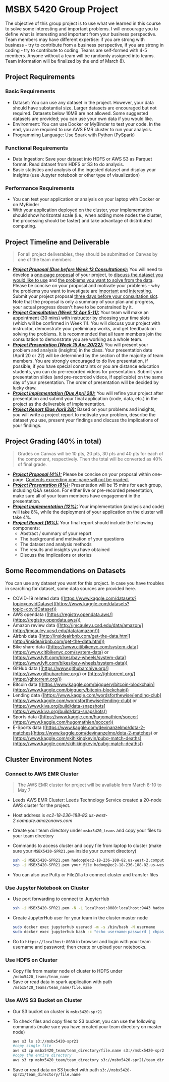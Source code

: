 # MSBX 5420 Group Project

The objective of this group project is to use what we learned in this course to solve some interesting and important problems. I will encourage you to define what is interesting and important from your business perspective. Team members may have different expertise: if you are strong with business - try to contribute from a business perspective, if you are strong in coding - try to contribute to coding. Teams are self-formed with 4-5 members. Anyone without a team will be randomly assigned into teams. Team information will be finalized by the end of March 8).

## Project Requirements

### Basic Requirements

* Dataset: You can use any dataset in the project. However, your data should have substantial size. Larger datasets are encouraged but not required. Datasets below 10MB are not allowed. Some suggested datasets are provided; you can use your own data if you would like.
* Environment: You can use Docker or MyBinder to test your code. In the end, you are required to use AWS EMR cluster to run your analysis.
* Programming Language: Use Spark with Python (PySpark)

### Functional Requirements

* Data Ingestion: Save your dataset into HDFS or AWS S3 as Parquet format. Read dataset from HDFS or S3 to do analysis.
* Basic statistics and analysis of the ingested dataset and display your insights (use Jupyter notebook or other type of visualization)

### Performance Requirements

* You can test your application or analysis on your laptop with Docker or on MyBinder
* With your application deployed on the cluster, your implementation should show horizontal scale (i.e., when adding more nodes the cluster, the processing should be faster) and take advantage of distributed computing.

## Project Timeline and Deliverable

> For all project deliverables, they should be submitted on Canvas by one of the team members

* ***<u>Project Proposal (Due before Week 13 Consultations):</u>*** You will need to develop a <u>one-page proposal</u> of your project, to <u>discuss the dataset you would like to use</u> and <u>the problems you want to solve from the data</u>. Please be concise on your proposal and motivate your problems - why the problems you want to investigate are <u>important</u> and <u>interesting</u>. Submit your project proposal <u>three days before your consultation slot</u>. Note that the proposal is only a summary of your plan and progress, your actual progress doesn't have to be constrained by it.
* ***<u>Project Consultation (Week 13 Apr 5-11):</u>*** Your team will make an appointment (30 mins) with instructor by choosing your time slots (which will be confirmed in Week 11). You will discuss your project with instructor, demonstrate your preliminary works, and get feedback on solving the problems. It is recommended that all team members join the consultation to demonstrate you are working as a whole team.
* ***<u>Project Presentation (Week 15 Apr 20/22):</u>*** You will present your problem and analysis (insights) in the class. Your presentation date (April 20 or 22) will be determined by the section of the majority of team members. You are strongly encouraged to do live presentation, if possible; if you have special constraints or you are distance education students, you can do pre-recorded videos for presentation. Submit your presentation slides (and pre-recorded videos, if applicable) on the same day of your presentation. The order of presentation will be decided by lucky draw.
* ***<u>Project Implementation (Due April 28):</u>*** You will refine your project after presentation and submit your final application (code, data, etc.) in the project as the deliverable of implementation.
* ***<u>Project Report (Due April 28):</u>*** Based on your problems and insights, you will write a project report to motivate your problem, describe the dataset you use, present your findings and discuss the implications of your findings.

## Project Grading (40% in total)

> Grades on Canvas will be 10 pts, 20 pts, 30 pts and 40 pts for each of the component, respectively. Then the total will be converted as 40% of final grade.

* ***<u>Project Proposal (4%):</u>*** Please be concise on your proposal within one-page. <u>Contents exceeding one-page will not be graded.</u>
* ***<u>Project Presentation (8%):</u>*** Presentation will be 15 mins for each group, including Q&A session. For either live or pre-recorded presentation, make sure all of your team members have engagement in the presentation.
* ***<u>Project Implementation (12%):</u>*** Your implementation (analysis and code) will take 8%, while the deployment of your application on the cluster will take 4%.
* ***<u>Project Report (16%):</u>*** Your final report should include the following components: 
  * Abstract / summary of your report
  * The background and motivation of your questions
  * The dataset and analysis methods
  * The results and insights you have obtained
  * Discuss the implications or stories

## Some Recommendations on Datasets

You can use any dataset you want for this project. In case you have troubles in searching for dataset, some data sources are provided here.

* COVID-19 related data ([https://www.kaggle.com/datasets?topic=covidDataset](https://www.kaggle.com/datasets?topic=covidDataset))
* AWS opendata ([https://registry.opendata.aws/](https://registry.opendata.aws/))
* Amazon review data ([http://jmcauley.ucsd.edu/data/amazon/](http://jmcauley.ucsd.edu/data/amazon/))
* Airbnb data ([http://insideairbnb.com/get-the-data.html](http://insideairbnb.com/get-the-data.html))
* Bike share data ([https://www.citibikenyc.com/system-data](https://www.citibikenyc.com/system-data) or [https://www.lyft.com/bikes/bay-wheels/system-data](https://www.lyft.com/bikes/bay-wheels/system-data))
* GitHub data ([https://www.githubarchive.org/](https://www.githubarchive.org/) or [https://ghtorrent.org/](https://ghtorrent.org/))
* Bitcoin data ([https://www.kaggle.com/bigquery/bitcoin-blockchain](https://www.kaggle.com/bigquery/bitcoin-blockchain))
* Lending data ([https://www.kaggle.com/wordsforthewise/lending-club](https://www.kaggle.com/wordsforthewise/lending-club) or [https://www.kiva.org/build/data-snapshots](https://www.kiva.org/build/data-snapshots))
* Sports data ([https://www.kaggle.com/hugomathien/soccer](https://www.kaggle.com/hugomathien/soccer))
* E-Sports data ([https://www.kaggle.com/devinanzelmo/dota-2-matches](https://www.kaggle.com/devinanzelmo/dota-2-matches) or [https://www.kaggle.com/skihikingkevin/pubg-match-deaths](https://www.kaggle.com/skihikingkevin/pubg-match-deaths))

## Cluster Environment Notes

### Connect to AWS EMR Cluster

> The AWS EMR cluster for project will be available from March 8-10 to May 7

* Leeds AWS EMR Cluster: Leeds Technology Service created a 20-node AWS cluster for the project. 

* Host address is *ec2-18-236-188-82.us-west-2.compute.amazonaws.com*

* Create your team directory under `msbx5420_teams` and copy your files to your team directory

* Commands to access cluster and copy file from laptop to cluster (make sure your `MSBX5420-SPR21.pem` inside your current directory)

  ```bash
  ssh -i MSBX5420-SPR21.pem hadoop@ec2-18-236-188-82.us-west-2.compute.amazonaws.com
  scp -i MSBX5420-SPR21.pem your_file hadoop@ec2-18-236-188-82.us-west-2.compute.amazonaws.com:~/msbx5420/team_directory
  ```

* You can also use Putty or FileZilla to connect cluster and transfer files

### Use Jupyter Notebook on Cluster

* Use port forwarding to connect to JupyterHub

  ```bash
  ssh -i MSBX5420-SPR21.pem -N -L localhost:8080:localhost:9443 hadoop@ec2-18-236-188-82.us-west-2.compute.amazonaws.com
  ```

* Create JupyterHub user for your team in the cluster master node

  ```bash
  sudo docker exec jupyterhub useradd -m -s /bin/bash -N username
  sudo docker exec jupyterhub bash -c "echo username:password | chpasswd"
  ```

* Go to `https://localhost:8080` in browser and login with your team username and password; then create or upload your notebooks.

### Use HDFS on Cluster

* Copy file from master node of cluster to HDFS under `/msbx5420_teams/team_name`
* Save or read data in spark application with path `/msbx5420_teams/team_name/file.name`

### Use AWS S3 Bucket on Cluster

* Our S3 bucket on cluster is `msbx5420-spr21`

* To check files and copy files to S3 bucket, you can use the following commands (make sure you have created your team directory on master node)

  ```bash
  aws s3 ls s3://msbx5420-spr21
  #copy single file
  aws s3 cp msbx5420_team/team_directory/file.name s3://msbx5420-spr21/team_directory/
  #copy the entire directory
  aws s3 cp msbx5420_team/team_directory s3://msbx5420-spr21/team_directory --recursive
  ```

* Save or read data on S3 bucket with path `s3://msbx5420-spr21/team_directory/file.name`

